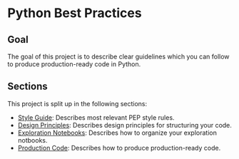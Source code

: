 # Python Best Practices

## Goal

The goal of this project is to describe clear guidelines which you can follow to produce production-ready code in Python.

## Sections

This project is split up in the following sections:

- [Style Guide](style_guide.md): Describes most relevant PEP style rules.
- [Design Principles](design_priciples.md): Describes design principles for structuring your code.
- [Exploration Notebooks](exploration_notebooks.md): Describes how to organize your exploration notbooks.
- [Production Code](production_code.md): Describes how to produce production-ready code.
